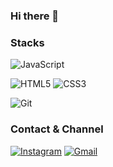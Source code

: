 ### Hi there 👋

### Stacks
![JavaScript](https://img.shields.io/badge/JavaScript-F7DF1E?style=flat&logo=JavaScript&logoColor=black)

![HTML5](https://img.shields.io/badge/HTML5-E34F26?style=flat&logo=HTML5&logoColor=white)
![CSS3](https://img.shields.io/badge/CSS3-1572B6?style=flat&logo=CSS3&logoColor=white)

![Git](https://img.shields.io/badge/Git-000000?style=flat&logo=Git&logoColor=white)

### Contact & Channel
[![Instagram](https://img.shields.io/badge/Instagram-E4405F?style=flat-&logo=Instagram&logoColor=white)](https://www.instagram.com/jeontaehyun0203/)
[![Gmail](https://img.shields.io/badge/Mail-EA4335?style=flat&logo=Gmail&logoColor=white)](mailto:jeontaehyun0203@gmail.com)



